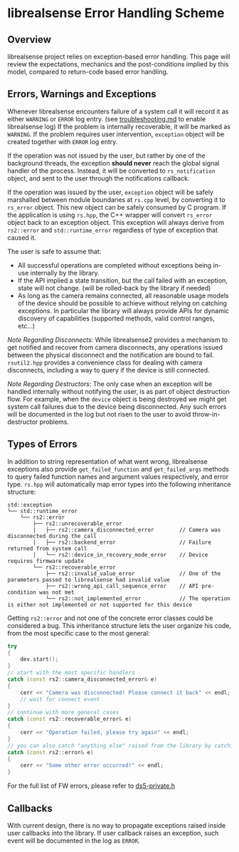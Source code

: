# librealsense Error Handling Scheme

## Overview

librealsense project relies on exception-based error handling. This page will review the expectations, mechanics and the post-conditions implied by this model, compared to return-code based error handling.

## Errors, Warnings and Exceptions

Whenever librealsense encounters failure of a system call it will record it as either `WARNING` or `ERROR` log entry. \(see [troubleshooting.md](troubleshooting.md) to enable librealsense log\) If the problem is internally recoverable, it will be marked as `WARNING`. If the problem requires user intervention, `exception` object will be created together with `ERROR` log entry.

If the operation was not issued by the user, but rather by one of the background threads, the exception **should never** reach the global signal handler of the process. Instead, it will be converted to `rs_notification` object, and sent to the user through the notifications callback.

If the operation was issued by the user, `exception` object will be safely marshalled between module boundaries at `rs.cpp` level, by converting it to `rs_error` object. This new object can be safely consumed by C program. If the application is using `rs.hpp`, the C++ wrapper will convert `rs_error` object back to an exception object. This exception will always derive from `rs2::error` and `std::runtime_error` regardless of type of exception that caused it.

The user is safe to assume that:

* All successful operations are completed without exceptions being in-use internally by the library.
* If the API implied a state transition, but the call failed with an exception, state will not change. \(will be rolled-back by the library if needed\)
* As long as the camera remains connected, all reasonable usage models of the device should be possible to achieve without relying on catching exceptions. In particular the library will always provide APIs for dynamic discovery of capabilities \(supported methods, valid control ranges, etc...\)

_Note Regarding Disconnects:_ While librealsense2 provides a mechanism to get notified and recover from camera disconnects, any operations issued between the physical disconnect and the notification are bound to fail. `rsutil2.hpp` provides a convenience class for dealing with camera disconnects, including a way to query if the device is still connected.

_Note Regarding Destructors:_ The only case when an exception will be handled internally without notifying the user, is as part of object destruction flow. For example, when the `device` object is being destroyed we might get system call failures due to the device being disconnected. Any such errors will be documented in the log but not risen to the user to avoid throw-in-destructor problems.

## Types of Errors

In addition to string representation of what went wrong, librealsense exceptions also provide `get_failed_function` and `get_failed_args` methods to query failed function names and argument values respectively, and error type. `rs.hpp` will automatically map error types into the following inheritance structure:

```text
std::exception
└── std::runtime_error
    └── rs2::error
        ├── rs2::unrecoverable_error
        |   ├── rs2::camera_disconnected_error        // Camera was disconnected during the call
        |   ├── rs2::backend_error                    // Failure returned from system call
        |   └── rs2::device_in_recovery_mode_error    // Device requires firmware update
        └── rs2::recoverable_error
            ├── rs2::invalid_value_error              // One of the parameters passed to librealsense had invalid value
            ├── rs2::wrong_api_call_sequence_error    // API pre-condition was not met
            └── rs2::not_implemented_error            // The operation is either not implemented or not supported for this device
```

Getting `rs2::error` and not one of the concrete error classes could be considered a bug. This inheritance structure lets the user organize his code, from the most specific case to the most general:

```cpp
try
{
    dev.start();
}
// start with the most specific handlers
catch (const rs2::camera_disconnected_error& e)
{
    cerr << "Camera was disconnected! Please connect it back" << endl;
    // wait for connect event
}
// continue with more general cases
catch (const rs2::recoverable_error& e)
{
    cerr << "Operation failed, please try again" << endl;
}
// you can also catch "anything else" raised from the library by catching rs2::error
catch (const rs2::error& e)
{
    cerr << "Some other error occurred!" << endl;
}
```

For the full list of FW errors, please refer to [ds5-private.h](https://github.com/kzobov/librealsense/tree/7148f9ae1d78b5d44bee4fc578bf0b8fb9a220c5/src/ds5/ds5-private.h)

## Callbacks

With current design, there is no way to propagate exceptions raised inside user callbacks into the library. If user callback raises an exception, such event will be documented in the log as `ERROR`.

